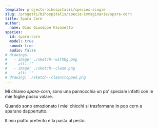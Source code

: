 ```yaml
---
template: projects-bihospitalis/species-single
slug: /progetti/bihospitalis/specie-immaginarie/spara-corn
title: Spara Corn
author: 
  name: Dino Giuseppe Pavanetto
species:
  id: spara-corn
  model: true
  sound: true
  audio: false
# drawings:
#   - image: ./sketch--withbg.png
#     alt: ''
#   - image: ./sketch--clean.png
#     alt: ''
# drawing: ./sketch--cleancropped.png
---
```


Mi chiamo *spara-corn*, sono una pannocchia un po’ speciale infatti con le mie foglie posso volare.

Quando sono emozionato i miei chicchi si trasformano in pop corn e sparano dappertutto.

Il mio piatto preferito è la pasta al pesto. 
